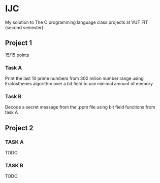 # IJC

My solution to The C programming language class projects at VUT FIT (second semester)

## Project 1

15/15 points

### Task A

Print the last 10 prime numbers from 300 milion number range using Eratosthenes algorithm over a bit field to use minimal amount of memory

### Task B

Decode a secret message from the .ppm file using bit field functions from task A

## Project 2

### TASK A

TODO

### TASK B

TODO
